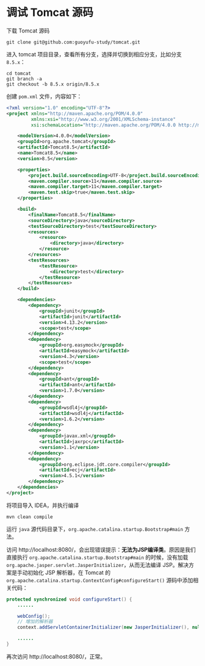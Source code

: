 # 调试 Tomcat 源码

下载 Tomcat 源码

``` 
git clone git@github.com:guoyufu-study/tomcat.git
```

进入 tomcat 项目目录，查看所有分支，选择并切换到相应分支，比如分支 `8.5.x`：

``` 
cd tomcat
git branch -a
git checkout -b 8.5.x origin/8.5.x
```

创建 `pom.xml` 文件，内容如下：

``` xml
<?xml version="1.0" encoding="UTF-8"?>
<project xmlns="http://maven.apache.org/POM/4.0.0"
         xmlns:xsi="http://www.w3.org/2001/XMLSchema-instance"
         xsi:schemaLocation="http://maven.apache.org/POM/4.0.0 http://maven.apache.org/xsd/maven-4.0.0.xsd">

    <modelVersion>4.0.0</modelVersion>
    <groupId>org.apache.tomcat</groupId>
    <artifactId>Tomcat8.5</artifactId>
    <name>Tomcat8.5</name>
    <version>8.5</version>

    <properties>
        <project.build.sourceEncoding>UTF-8</project.build.sourceEncoding>
        <maven.compiler.source>11</maven.compiler.source>
        <maven.compiler.target>11</maven.compiler.target>
        <maven.test.skip>true</maven.test.skip>
    </properties>

    <build>
        <finalName>Tomcat8.5</finalName>
        <sourceDirectory>java</sourceDirectory>
        <testSourceDirectory>test</testSourceDirectory>
        <resources>
            <resource>
                <directory>java</directory>
            </resource>
        </resources>
        <testResources>
            <testResource>
                <directory>test</directory>
            </testResource>
        </testResources>
    </build>

    <dependencies>
        <dependency>
            <groupId>junit</groupId>
            <artifactId>junit</artifactId>
            <version>4.13.2</version>
            <scope>test</scope>
        </dependency>
        <dependency>
            <groupId>org.easymock</groupId>
            <artifactId>easymock</artifactId>
            <version>4.3</version>
            <scope>test</scope>
        </dependency>
        <dependency>
            <groupId>ant</groupId>
            <artifactId>ant</artifactId>
            <version>1.7.0</version>
        </dependency>
        <dependency>
            <groupId>wsdl4j</groupId>
            <artifactId>wsdl4j</artifactId>
            <version>1.6.2</version>
        </dependency>
        <dependency>
            <groupId>javax.xml</groupId>
            <artifactId>jaxrpc</artifactId>
            <version>1.1</version>
        </dependency>
        <dependency>
            <groupId>org.eclipse.jdt.core.compiler</groupId>
            <artifactId>ecj</artifactId>
            <version>4.5.1</version>
        </dependency>
    </dependencies>
</project>
```

将项目导入 IDEA，并执行编译

``` 
mvn clean compile
```

运行 `java` 源代码目录下，`org.apache.catalina.startup.Bootstrap#main` 方法。

访问 http://localhost:8080/，会出现错误提示：**无法为JSP编译类**。原因是我们直接执行 `org.apache.catalina.startup.Bootstrap#main` 的时候，没有加载 `org.apache.jasper.servlet.JasperInitializer`，从而无法编译 JSP。解决方案是手动初始化 JSP 解析器，在 Tomcat 的 `org.apache.catalina.startup.ContextConfig#configureStart()` 源码中添加相关代码：

``` java
protected synchronized void configureStart() {
    ......

    webConfig();
    // 增加的解析器
    context.addServletContainerInitializer(new JasperInitializer(), null);

    ......
}
```

再次访问 http://localhost:8080/，正常。

